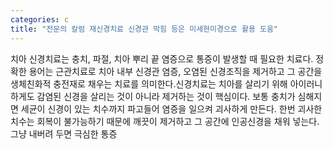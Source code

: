 ```yaml
---
categories: c
title: "전문의 칼럼 재신경치료 신경관 막힘 등은 미세현미경으로 활용 도움"
---
```

치아 신경치료는 충치, 파절, 치아 뿌리 끝 염증으로 통증이 발생할 때 필요한 치료다. 정확한 용어는 근관치료로 치아 내부 신경관 염증, 오염된 신경조직을 제거하고 그 공간을 생체친화적 충전재로 채우는 치료를 의미한다.신경치료는 치아를 살리기 위해 아이러니하게도 감염된 신경을 살리는 것이 아니라 제거하는 것이 핵심이다. 보통 충치가 심해지면 세균이 신경이 있는 치수까지 파고들어 염증을 일으켜 괴사하게 만든다. 한번 괴사한 치수는 회복이 불가능하기 때문에 깨끗이 제거하고 그 공간에 인공신경을 채워 넣는다.그냥 내버려 두면 극심한 통증
